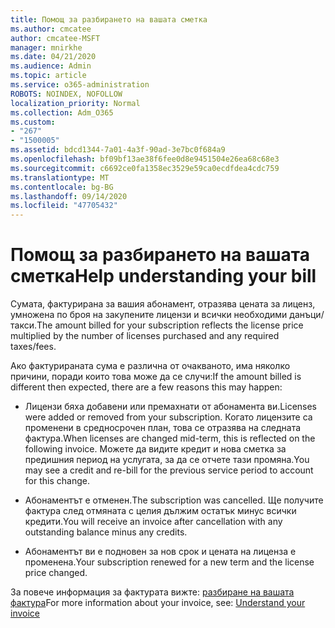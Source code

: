 ```yaml
---
title: Помощ за разбирането на вашата сметка
ms.author: cmcatee
author: cmcatee-MSFT
manager: mnirkhe
ms.date: 04/21/2020
ms.audience: Admin
ms.topic: article
ms.service: o365-administration
ROBOTS: NOINDEX, NOFOLLOW
localization_priority: Normal
ms.collection: Adm_O365
ms.custom:
- "267"
- "1500005"
ms.assetid: bdcd1344-7a01-4a3f-90ad-3e7bc0f684a9
ms.openlocfilehash: bf09bf13ae38f6fee0d8e9451504e26ea68c68e3
ms.sourcegitcommit: c6692ce0fa1358ec3529e59ca0ecdfdea4cdc759
ms.translationtype: MT
ms.contentlocale: bg-BG
ms.lasthandoff: 09/14/2020
ms.locfileid: "47705432"
---
```

# <a name="help-understanding-your-bill"></a><span data-ttu-id="773fe-102">Помощ за разбирането на вашата сметка</span><span class="sxs-lookup"><span data-stu-id="773fe-102">Help understanding your bill</span></span>

<span data-ttu-id="773fe-103">Сумата, фактурирана за вашия абонамент, отразява цената за лиценз, умножена по броя на закупените лицензи и всички необходими данъци/такси.</span><span class="sxs-lookup"><span data-stu-id="773fe-103">The amount billed for your subscription reflects the license price multiplied by the number of licenses purchased and any required taxes/fees.</span></span>
  
<span data-ttu-id="773fe-104">Ако фактурираната сума е различна от очакваното, има няколко причини, поради които това може да се случи:</span><span class="sxs-lookup"><span data-stu-id="773fe-104">If the amount billed is different then expected, there are a few reasons this may happen:</span></span>
  
- <span data-ttu-id="773fe-105">Лицензи бяха добавени или премахнати от абонамента ви.</span><span class="sxs-lookup"><span data-stu-id="773fe-105">Licenses were added or removed from your subscription.</span></span> <span data-ttu-id="773fe-106">Когато лицензите са променени в средносрочен план, това се отразява на следната фактура.</span><span class="sxs-lookup"><span data-stu-id="773fe-106">When licenses are changed mid-term, this is reflected on the following invoice.</span></span> <span data-ttu-id="773fe-107">Можете да видите кредит и нова сметка за предишния период на услугата, за да се отчете тази промяна.</span><span class="sxs-lookup"><span data-stu-id="773fe-107">You may see a credit and re-bill for the previous service period to account for this change.</span></span>

- <span data-ttu-id="773fe-108">Абонаментът е отменен.</span><span class="sxs-lookup"><span data-stu-id="773fe-108">The subscription was cancelled.</span></span> <span data-ttu-id="773fe-109">Ще получите фактура след отмяната с целия дължим остатък минус всички кредити.</span><span class="sxs-lookup"><span data-stu-id="773fe-109">You will receive an invoice after cancellation with any outstanding balance minus any credits.</span></span>

- <span data-ttu-id="773fe-110">Абонаментът ви е подновен за нов срок и цената на лиценза е променена.</span><span class="sxs-lookup"><span data-stu-id="773fe-110">Your subscription renewed for a new term and the license price changed.</span></span>

<span data-ttu-id="773fe-111">За повече информация за фактурата вижте: [разбиране на вашата фактура](https://docs.microsoft.com/microsoft-365/commerce/billing-and-payments/understand-your-invoice2)</span><span class="sxs-lookup"><span data-stu-id="773fe-111">For more information about your invoice, see: [Understand your invoice](https://docs.microsoft.com/microsoft-365/commerce/billing-and-payments/understand-your-invoice2)</span></span>